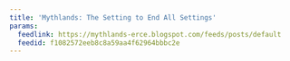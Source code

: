 ```yaml
---
title: 'Mythlands: The Setting to End All Settings'
params:
  feedlink: https://mythlands-erce.blogspot.com/feeds/posts/default
  feedid: f1082572eeb8c8a59aa4f62964bbbc2e
---
```

